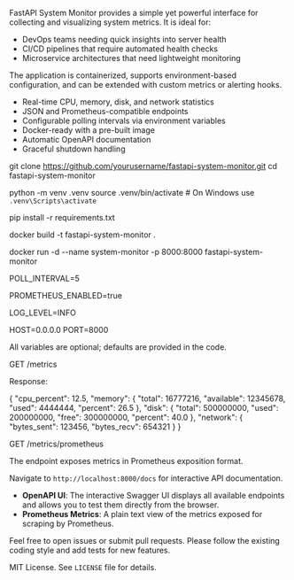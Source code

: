 FastAPI System Monitor provides a simple yet powerful interface for collecting and visualizing system metrics. It is ideal for:
- DevOps teams needing quick insights into server health
- CI/CD pipelines that require automated health checks
- Microservice architectures that need lightweight monitoring

The application is containerized, supports environment-based configuration, and can be extended with custom metrics or alerting hooks.

<!-- Features -->

- Real-time CPU, memory, disk, and network statistics
- JSON and Prometheus-compatible endpoints
- Configurable polling intervals via environment variables
- Docker-ready with a pre-built image
- Automatic OpenAPI documentation
- Graceful shutdown handling

<!-- Installation -->

git clone https://github.com/yourusername/fastapi-system-monitor.git
cd fastapi-system-monitor

python -m venv .venv
source .venv/bin/activate  # On Windows use `.venv\Scripts\activate`

pip install -r requirements.txt

<!-- Docker -->

docker build -t fastapi-system-monitor .

docker run -d --name system-monitor -p 8000:8000 fastapi-system-monitor

<!-- Configuration -->


POLL_INTERVAL=5

PROMETHEUS_ENABLED=true

LOG_LEVEL=INFO

HOST=0.0.0.0
PORT=8000

All variables are optional; defaults are provided in the code.

<!-- Usage -->



GET /metrics

Response:

{
  "cpu_percent": 12.5,
  "memory": {
    "total": 16777216,
    "available": 12345678,
    "used": 4444444,
    "percent": 26.5
  },
  "disk": {
    "total": 500000000,
    "used": 200000000,
    "free": 300000000,
    "percent": 40.0
  },
  "network": {
    "bytes_sent": 123456,
    "bytes_recv": 654321
  }
}


GET /metrics/prometheus

The endpoint exposes metrics in Prometheus exposition format.


Navigate to `http://localhost:8000/docs` for interactive API documentation.

<!-- Troubleshooting -->


<!-- Screenshots -->

- **OpenAPI UI**: The interactive Swagger UI displays all available endpoints and allows you to test them directly from the browser.
- **Prometheus Metrics**: A plain text view of the metrics exposed for scraping by Prometheus.

<!-- Contribution -->

Feel free to open issues or submit pull requests. Please follow the existing coding style and add tests for new features.

<!-- License -->

MIT License. See `LICENSE` file for details.